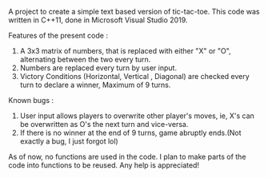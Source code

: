 A project to create a simple text based version of tic-tac-toe.
This code was written in C++11, done in Microsoft Visual Studio 2019.

Features of the present code :
  1. A 3x3 matrix of numbers, that is replaced with either "X" or "O", alternating between the two every turn.
  2. Numbers are replaced every turn by user input.
  3. Victory Conditions (Horizontal, Vertical , Diagonal) are checked every turn to declare a winner, Maximum of 9 turns.
  
Known bugs :
  1. User input allows players to overwrite other player's moves, ie, X's can be overwritten as O's the next turn and vice-versa.
  2. If there is no winner at the end of 9 turns, game abruptly ends.(Not exactly a bug, I just forgot lol)
  
As of now, no functions are used in the code. I plan to make parts of the code into functions to be reused.
Any help is appreciated!
